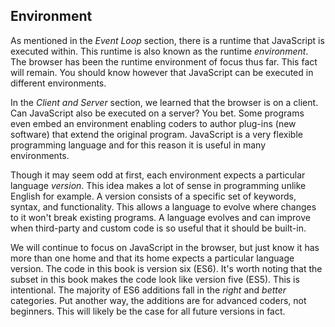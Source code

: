 ## Environment

As mentioned in the *Event Loop* section, there is a runtime that JavaScript is executed within. This runtime is also known as the runtime *environment*. The browser has been the runtime environment of focus thus far. This fact will remain. You should know however that JavaScript can be executed in different environments.

In the *Client and Server* section, we learned that the browser is on a client. Can JavaScript also be executed on a server? You bet. Some programs even embed an environment enabling coders to author plug-ins (new software) that extend the original program. JavaScript is a very flexible programming language and for this reason it is useful in many environments.

Though it may seem odd at first, each environment expects a particular language *version*. This idea makes a lot of sense in programming unlike English for example. A version consists of a specific set of keywords, syntax, and functionality. This allows a language to evolve where changes to it won't break existing programs. A language evolves and can improve when third-party and custom code is so useful that it should be built-in.

We will continue to focus on JavaScript in the browser, but just know it has more than one home and that its home expects a particular language version. The code in this book is version six (ES6). It's worth noting that the subset in this book makes the code look like version five (ES5). This is intentional. The majority of ES6 additions fall in the *right* and *better* categories. Put another way, the additions are for advanced coders, not beginners. This will likely be the case for all future versions in fact.

